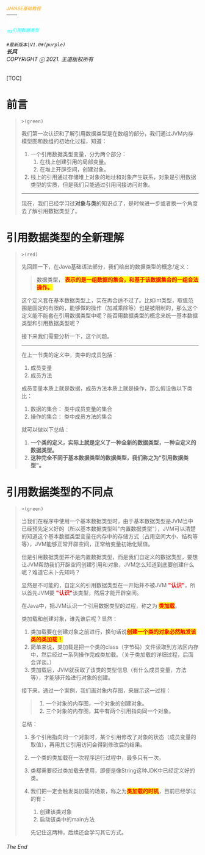 ###### <sub><font color = orange>JAVASE基础教程</font></sub><br />——<br /><sup><font color=white>卷1</font></sup><font color=white>面向对象基础</font><br/><sup><sub><font color=cyan>节3</font></sub><font color=cyan>引用数据类型</font></sup><br/><br/>	``#最新版本|V1.0#(purple) ``<br/>**长风**<br/>*COPYRIGHT ⓒ 2021. 王道版权所有*

[TOC]



# 前言

> `>(green)`
>
> 我们第一次认识和了解引用数据类型是在数组的部分，我们通过JVM内存模型图和数组的初始化过程，知道：
>
> 1. 一个引用数据类型变量，分为两个部分：
>    1. 在栈上创建引用的局部变量。
>    2. 在堆上开辟空间，创建对象。
> 2. 栈上的引用通过存储堆上对象的地址和对象产生联系，对象是引用数据类型的实质，但是我们只能通过引用间接访问对象。
>
> ---
>
> 现在，我们已经学习过**对象与类**的知识点了，是时候进一步或者换一个角度去了解引用数据类型了。

# 引用数据类型的全新理解

> `>(red)`
>
> 先回顾一下，在Java基础语法部分，我们给出的数据类型的概念/定义：
>
> > 数据类型， <span style=color:red;background:yellow>**表示的是一组数据的集合，和基于该数据集合的一组合法操作。**</span>
>
> 这个定义套在基本数据类型上，实在再合适不过了。比如int类型，取值范围是固定的有限的，能够做的操作（加减乘除等）也是被限制的，那么这个定义能不能套在引用数据类型中呢？能否用数据类型的概念来统一基本数据类型和引用数据类型呢？
>
> 接下来我们需要分析一下，这个问题。
>
> ---
>
> 在上一节类的定义中，类中的成员包括：
>
> 1. 成员变量
> 2. 成员方法
>
> 成员变量本质上就是数据，成员方法本质上就是操作，那么假设做以下类比：
>
> 1. 数据的集合： 类中成员变量的集合
> 2. 操作的集合： 类中成员方法的集合
>
> 就可以做以下总结：
>
> 1. **一个类的定义，实际上就是定义了一种全新的数据类型，一种自定义的数据类型。**
> 2. **这种完全不同于基本数据类型的数据类型，我们称之为"引用数据类型"。**

# 引用数据类型的不同点

> `>(green)`
>
> 当我们在程序中使用一个基本数据类型时，由于基本数据类型是JVM当中已经预先定义好的（所以基本数据类型叫"内置数据类型"），JVM可以清楚的知道这个基本数据类型变量在内存中的存储方式（占用空间大小、结构等等），JVM能够正常开辟空间，正常给变量初始化赋值。
>
> 但是引用数据类型并不是内置数据类型，而是我们自定义的数据类型，要想让JVM帮助我们开辟空间创建引用和对象，JVM怎么知道到底要创建什么呢？难道它未卜先知吗？
>
> 显然是不可能的，自定义的引用数据类型在一开始并不被JVM <font color=red>**"认识"**</font>，所以首先JVM要 <font color=red>**"认识"**</font>该类型，然后才能开辟空间。
>
> 在Java中，把JVM认识一个引用数据类型的过程，称之为 <span style=color:red;background:yellow>**类加载**</span>。
>
> 类加载和创建对象，谁先谁后呢？显然：
>
> 1. 类加载要在创建对象之前进行，换句话说<span style=color:red;background:yellow>**创建一个类的对象必然触发该类的类加载！**</span>
> 2. 简单来说，类加载是把一个类的class（字节码）文件读取到方法区内存中，然后经过一系列操作完成类加载。（关于类加载的详细过程，后面会详谈。）
> 3. 类加载后，JVM就获取了该类的类型信息（有什么成员变量，方法等），才能够开始进行对象的创建。
>
> 接下来，通过一个案例，我们画对象内存图，来展示这一过程：
>
> > 1. 一个对象的内存图，一个对象的创建对象。
> > 2. 三个对象的内存图，其中有两个引用指向同一个对象。
>
> 总结：
>
> 1. 多个引用指向同一个对象时，某个引用修改了对象的状态（成员变量的取值），再用其它引用访问会得到修改后的结果。
>
> 2. 一个类的类加载在一次程序运行过程中，最多只有一次。
>
> 3. 类都需要经过类加载去使用，即便是像String这种JDK中已经定义好的类。
>
> 4. 我们把一定会触发类加载的场景，称之为<span style=color:red;background:yellow>**类加载的时机**</span>，目前已经学过的有：
>
>    1. 创建该类对象
>    2. 启动该类中的main方法
>
>    先记住这两种，后续还会学习其它方式。



###### The End
